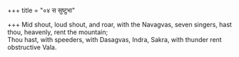 +++
title = "०४ स सुष्टुभा"

+++
Mid shout, loud shout, and roar, with the Navagvas, seven singers, hast thou, heavenly, rent the mountain;  
     Thou hast, with speeders, with Dasagvas, Indra, Sakra, with thunder rent obstructive Vala.